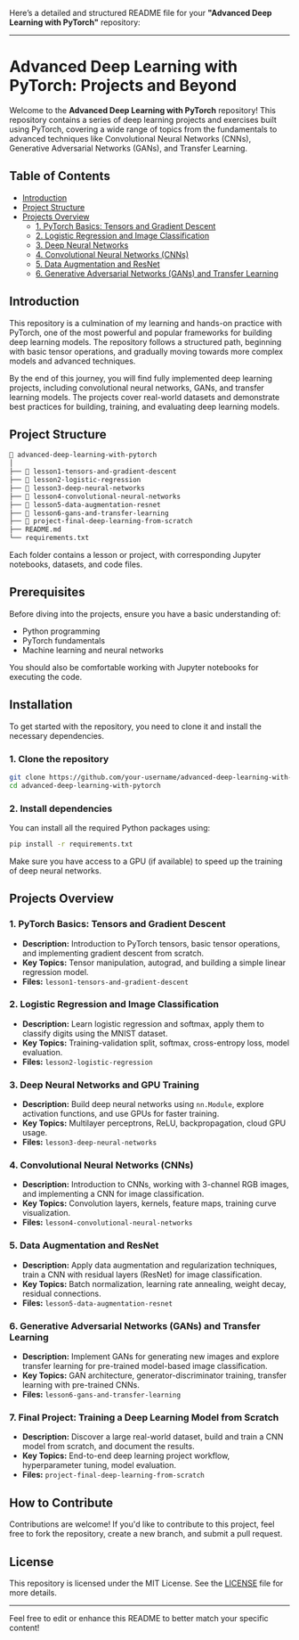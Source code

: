 Here’s a detailed and structured README file for your **"Advanced Deep Learning with PyTorch"** repository:

---

# Advanced Deep Learning with PyTorch: Projects and Beyond

Welcome to the **Advanced Deep Learning with PyTorch** repository! This repository contains a series of deep learning projects and exercises built using PyTorch, covering a wide range of topics from the fundamentals to advanced techniques like Convolutional Neural Networks (CNNs), Generative Adversarial Networks (GANs), and Transfer Learning.

## Table of Contents
- [Introduction](#introduction)
- [Project Structure](#project-structure)
- [Projects Overview](#projects-overview)
  - [1. PyTorch Basics: Tensors and Gradient Descent](#1-pytorch-basics-tensors-and-gradient-descent)
  - [2. Logistic Regression and Image Classification](#2-logistic-regression-and-image-classification)
  - [3. Deep Neural Networks](#3-deep-neural-networks)
  - [4. Convolutional Neural Networks (CNNs)](#4-convolutional-neural-networks-cnns)
  - [5. Data Augmentation and ResNet](#5-data-augmentation-and-resnet)
  - [6. Generative Adversarial Networks (GANs) and Transfer Learning](#6-generative-adversarial-networks-gans-and-transfer-learning)

## Introduction

This repository is a culmination of my learning and hands-on practice with PyTorch, one of the most powerful and popular frameworks for building deep learning models. The repository follows a structured path, beginning with basic tensor operations, and gradually moving towards more complex models and advanced techniques.

By the end of this journey, you will find fully implemented deep learning projects, including convolutional neural networks, GANs, and transfer learning models. The projects cover real-world datasets and demonstrate best practices for building, training, and evaluating deep learning models.

## Project Structure

```bash
📂 advanced-deep-learning-with-pytorch
│
├── 📂 lesson1-tensors-and-gradient-descent
├── 📂 lesson2-logistic-regression
├── 📂 lesson3-deep-neural-networks
├── 📂 lesson4-convolutional-neural-networks
├── 📂 lesson5-data-augmentation-resnet
├── 📂 lesson6-gans-and-transfer-learning
├── 📂 project-final-deep-learning-from-scratch
├── README.md
└── requirements.txt
```

Each folder contains a lesson or project, with corresponding Jupyter notebooks, datasets, and code files.

## Prerequisites

Before diving into the projects, ensure you have a basic understanding of:
- Python programming
- PyTorch fundamentals
- Machine learning and neural networks

You should also be comfortable working with Jupyter notebooks for executing the code.

## Installation

To get started with the repository, you need to clone it and install the necessary dependencies.

### 1. Clone the repository

```bash
git clone https://github.com/your-username/advanced-deep-learning-with-pytorch.git
cd advanced-deep-learning-with-pytorch
```

### 2. Install dependencies

You can install all the required Python packages using:

```bash
pip install -r requirements.txt
```

Make sure you have access to a GPU (if available) to speed up the training of deep neural networks.

## Projects Overview

### 1. PyTorch Basics: Tensors and Gradient Descent
- **Description:** Introduction to PyTorch tensors, basic tensor operations, and implementing gradient descent from scratch.
- **Key Topics:** Tensor manipulation, autograd, and building a simple linear regression model.
- **Files:** `lesson1-tensors-and-gradient-descent`

### 2. Logistic Regression and Image Classification
- **Description:** Learn logistic regression and softmax, apply them to classify digits using the MNIST dataset.
- **Key Topics:** Training-validation split, softmax, cross-entropy loss, model evaluation.
- **Files:** `lesson2-logistic-regression`

### 3. Deep Neural Networks and GPU Training
- **Description:** Build deep neural networks using `nn.Module`, explore activation functions, and use GPUs for faster training.
- **Key Topics:** Multilayer perceptrons, ReLU, backpropagation, cloud GPU usage.
- **Files:** `lesson3-deep-neural-networks`

### 4. Convolutional Neural Networks (CNNs)
- **Description:** Introduction to CNNs, working with 3-channel RGB images, and implementing a CNN for image classification.
- **Key Topics:** Convolution layers, kernels, feature maps, training curve visualization.
- **Files:** `lesson4-convolutional-neural-networks`

### 5. Data Augmentation and ResNet
- **Description:** Apply data augmentation and regularization techniques, train a CNN with residual layers (ResNet) for image classification.
- **Key Topics:** Batch normalization, learning rate annealing, weight decay, residual connections.
- **Files:** `lesson5-data-augmentation-resnet`

### 6. Generative Adversarial Networks (GANs) and Transfer Learning
- **Description:** Implement GANs for generating new images and explore transfer learning for pre-trained model-based image classification.
- **Key Topics:** GAN architecture, generator-discriminator training, transfer learning with pre-trained CNNs.
- **Files:** `lesson6-gans-and-transfer-learning`

### 7. Final Project: Training a Deep Learning Model from Scratch
- **Description:** Discover a large real-world dataset, build and train a CNN model from scratch, and document the results.
- **Key Topics:** End-to-end deep learning project workflow, hyperparameter tuning, model evaluation.
- **Files:** `project-final-deep-learning-from-scratch`

## How to Contribute

Contributions are welcome! If you'd like to contribute to this project, feel free to fork the repository, create a new branch, and submit a pull request.

## License

This repository is licensed under the MIT License. See the [LICENSE](LICENSE) file for more details.

---

Feel free to edit or enhance this README to better match your specific content!
